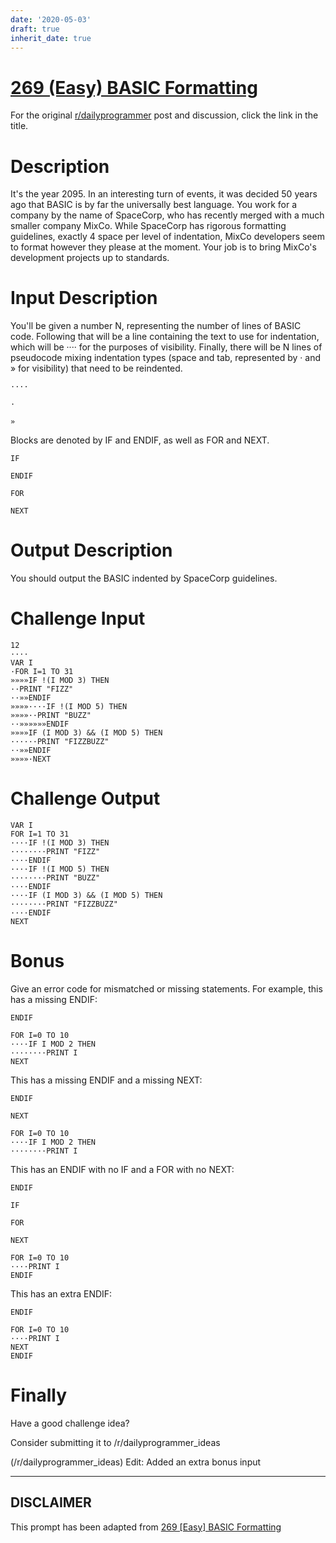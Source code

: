 ```yaml
---
date: '2020-05-03'
draft: true
inherit_date: true
---
```


# [269 (Easy) BASIC Formatting](https://www.reddit.com/r/dailyprogrammer/comments/4lpygb/20160530_challenge_269_easy_basic_formatting/)

For the original [r/dailyprogrammer](https://www.reddit.com/r/dailyprogrammer/) post and discussion, click the link in the title.

# Description
It's the year 2095. In an interesting turn of events, it was decided 50 years ago that BASIC
is by far the universally best language. You work for a company by the name of SpaceCorp, who
has recently merged with a much smaller company MixCo. While SpaceCorp has rigorous formatting
guidelines, exactly 4 space per level of indentation, MixCo developers seem to format however
they please at the moment. Your job is to bring MixCo's development projects up to standards.

# Input Description
You'll be given a number N, representing the number of lines of BASIC code.
Following that will be a line containing the text to use for indentation, which will
be ···· for the purposes of visibility. Finally, there will be N lines of
pseudocode mixing indentation types (space and tab, represented by · and » for visibility)
that need to be reindented.


```
····
```

```
·
```

```
»
```
Blocks are denoted by IF and ENDIF, as well as FOR and NEXT.


```
IF
```

```
ENDIF
```

```
FOR
```

```
NEXT
```
# Output Description
You should output the BASIC indented by SpaceCorp guidelines.

# Challenge Input

```
12
····
VAR I
·FOR I=1 TO 31
»»»»IF !(I MOD 3) THEN
··PRINT "FIZZ"
··»»ENDIF
»»»»····IF !(I MOD 5) THEN
»»»»··PRINT "BUZZ"
··»»»»»»ENDIF
»»»»IF (I MOD 3) && (I MOD 5) THEN
······PRINT "FIZZBUZZ"
··»»ENDIF
»»»»·NEXT
```
# Challenge Output

```
VAR I
FOR I=1 TO 31
····IF !(I MOD 3) THEN
········PRINT "FIZZ"
····ENDIF
····IF !(I MOD 5) THEN
········PRINT "BUZZ"
····ENDIF
····IF (I MOD 3) && (I MOD 5) THEN
········PRINT "FIZZBUZZ"
····ENDIF
NEXT
```
# Bonus
Give an error code for mismatched or missing statements. For example, this has a missing ENDIF:


```
ENDIF
```

```
FOR I=0 TO 10
····IF I MOD 2 THEN
········PRINT I
NEXT
```
This has a missing ENDIF and a missing NEXT:


```
ENDIF
```

```
NEXT
```

```
FOR I=0 TO 10
····IF I MOD 2 THEN
········PRINT I
```
This has an ENDIF with no IF and a FOR with no NEXT:


```
ENDIF
```

```
IF
```

```
FOR
```

```
NEXT
```

```
FOR I=0 TO 10
····PRINT I
ENDIF
```
This has an extra ENDIF:


```
ENDIF
```

```
FOR I=0 TO 10
····PRINT I
NEXT
ENDIF
```
# Finally
Have a good challenge idea?

Consider submitting it to /r/dailyprogrammer_ideas

(/r/dailyprogrammer_ideas)
Edit: Added an extra bonus input


----
## **DISCLAIMER**
This prompt has been adapted from [269 [Easy] BASIC Formatting](https://www.reddit.com/r/dailyprogrammer/comments/4lpygb/20160530_challenge_269_easy_basic_formatting/
)
